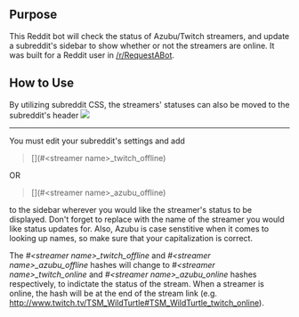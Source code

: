 ## Purpose

This Reddit bot will check the status of Azubu/Twitch streamers, and update a subreddit's sidebar to show whether or not the  streamers are online.  It was built for a Reddit user in [/r/RequestABot](https://www.reddit.com/r/RequestABot/).

## How to Use

By utilizing subreddit CSS, the streamers' statuses can also be moved to the subreddit's header
<img src="http://i.imgur.com/YVBgMYv.png">

<hr>

You must edit your subreddit's settings and add
> \[\]\(#\<streamer name>_twitch_offline\)

OR
> \[\]\(#\<streamer name>_azubu_offline\)

to the sidebar wherever you would like the streamer's status to be displayed.  Don't forget to replace <streamer name> with the name of the streamer you would like status updates for.  Also, Azubu is case senstitive when it comes to looking up names, so make sure that your capitalization is correct.

The *#\<streamer name>_twitch_offline* and *#\<streamer name>_azubu_offline* hashes will change to *#\<streamer name>_twitch_online* and *#\<streamer name>_azubu_online* hashes respectively, to indictate the status of the stream.  When a streamer is online, the hash will be at the end of the stream link (e.g. http://www.twitch.tv/TSM_WildTurtle#TSM_WildTurtle_twitch_online).
